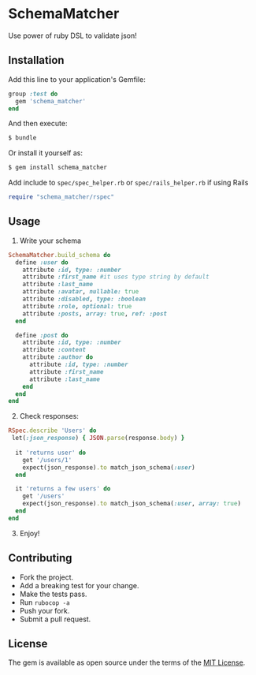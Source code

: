 # SchemaMatcher

Use power of ruby DSL to validate json!

## Installation

Add this line to your application's Gemfile:
```ruby
group :test do
  gem 'schema_matcher'
end
```

And then execute:
```bash
$ bundle
```

Or install it yourself as:
```bash
$ gem install schema_matcher
```

Add include to `spec/spec_helper.rb` or `spec/rails_helper.rb` if using Rails
```ruby
require "schema_matcher/rspec"
```
  
## Usage

1) Write your schema
```ruby
SchemaMatcher.build_schema do
  define :user do
    attribute :id, type: :number
    attribute :first_name #it uses type string by default
    attribute :last_name
    attribute :avatar, nullable: true
    attribute :disabled, type: :boolean
    attribute :role, optional: true
    attribute :posts, array: true, ref: :post
  end

  define :post do
    attribute :id, type: :number
    attribute :content
    attribute :author do
      attribute :id, type: :number
      attribute :first_name
      attribute :last_name
    end
  end
end
```

2) Check responses:
```ruby
RSpec.describe 'Users' do
 let(:json_response) { JSON.parse(response.body) }
 
  it 'returns user' do
    get '/users/1'
    expect(json_response).to match_json_schema(:user)
  end

  it 'returns a few users' do
    get '/users'
    expect(json_response).to match_json_schema(:user, array: true)
  end
end
```
3) Enjoy!

## Contributing

* Fork the project.
* Add a breaking test for your change.
* Make the tests pass.
* Run `rubocop -a`
* Push your fork.
* Submit a pull request.

## License

The gem is available as open source under the terms of the [MIT License](https://opensource.org/licenses/MIT).